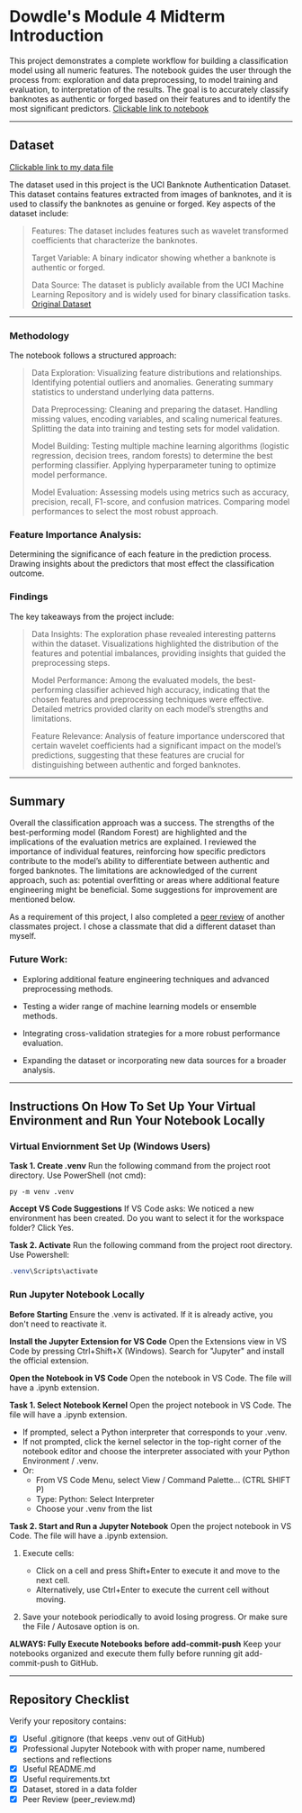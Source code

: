 # Dowdle's Module 4 Midterm Introduction
This project demonstrates a complete workflow for building a classification model using all numeric features. The notebook guides the user through the process from: exploration and data preprocessing, to model training and evaluation, to interpretation of the results. The goal is to accurately classify banknotes as authentic or forged based on their features and to identify the most significant predictors.
[Clickable link to notebook](https://github.com/Bdowdle4/ml-classification-dowdle/blob/main/classification_dowdle.ipynb)

****

## Dataset
[Clickable link to my data file](https://github.com/Bdowdle4/ml-classification-dowdle/blob/main/data/data_banknote_authentication.txt)

The dataset used in this project is the UCI Banknote Authentication Dataset. This dataset contains features extracted from images of banknotes, and it is used to classify the banknotes as genuine or forged. Key aspects of the dataset include:

>Features: The dataset includes features such as wavelet transformed coefficients that characterize the banknotes.
>
>Target Variable: A binary indicator showing whether a banknote is authentic or forged.
>
>Data Source: The dataset is publicly available from the UCI Machine Learning Repository and is widely used for binary classification tasks. [Original Dataset](https://archive.ics.uci.edu/dataset/267/banknote+authentication)

****

### Methodology
The notebook follows a structured approach:

>Data Exploration: Visualizing feature distributions and relationships. Identifying potential outliers and anomalies. Generating summary statistics to understand underlying data patterns.
>
>Data Preprocessing: Cleaning and preparing the dataset. Handling missing values, encoding variables, and scaling numerical features. Splitting the data into training and testing sets for model validation.
>
>Model Building: Testing multiple machine learning algorithms (logistic regression, decision trees, random forests) to determine the best performing classifier. Applying hyperparameter tuning to optimize model performance.
>
>Model Evaluation: Assessing models using metrics such as accuracy, precision, recall, F1-score, and confusion matrices. Comparing model performances to select the most robust approach.

### Feature Importance Analysis:
Determining the significance of each feature in the prediction process. Drawing insights about the predictors that most effect the classification outcome.

### Findings
The key takeaways from the project include:

>Data Insights: The exploration phase revealed interesting patterns within the dataset. Visualizations highlighted the distribution of the features and potential imbalances, providing insights that guided the preprocessing steps.
>
>Model Performance: Among the evaluated models, the best-performing classifier achieved high accuracy, indicating that the chosen features and preprocessing techniques were effective. Detailed metrics provided clarity on each model’s strengths and limitations.
>
>Feature Relevance: Analysis of feature importance underscored that certain wavelet coefficients had a significant impact on the model’s predictions, suggesting that these features are crucial for distinguishing between authentic and forged banknotes.

****

## Summary
Overall the classification approach was a success. The strengths of the best-performing model (Random Forest) are highlighted and the implications of the evaluation metrics are explained. I reviewed the importance of individual features, reinforcing how specific predictors contribute to the model’s ability to differentiate between authentic and forged banknotes. The limitations are acknowledged of the current approach, such as: potential overfitting or areas where additional feature engineering might be beneficial. Some suggestions for improvement are mentioned below.

As a requirement of this project, I also completed a [peer review](https://github.com/Bdowdle4/ml-classification-dowdle/blob/main/peer_review.md) of another classmates project. I chose a classmate that did a different dataset than myself. 

### Future Work:
* Exploring additional feature engineering techniques and advanced preprocessing methods.

* Testing a wider range of machine learning models or ensemble methods.

* Integrating cross-validation strategies for a more robust performance evaluation.

* Expanding the dataset or incorporating new data sources for a broader analysis.

****

## Instructions On How To Set Up Your Virtual Environment and Run Your Notebook Locally
### Virtual Enviornment Set Up (Windows Users)
**Task 1. Create .venv** Run the following command from the project root directory. Use PowerShell (not cmd):

```shell
py -m venv .venv
```

**Accept VS Code Suggestions** If VS Code asks: We noticed a new environment has been created. 
Do you want to select it for the workspace folder? Click Yes. 

**Task 2. Activate** Run the following command from the project root directory. Use Powershell:

```powershell
.venv\Scripts\activate
```

### Run Jupyter Notebook Locally
**Before Starting** Ensure the .venv is activated. If it is already active, you don't need to reactivate it.

**Install the Jupyter Extension for VS Code** Open the Extensions view in VS Code by pressing Ctrl+Shift+X (Windows). Search for "Jupyter" and install the official extension.

**Open the Notebook in VS Code** Open the notebook in VS Code. The file will have a .ipynb extension.

**Task 1. Select Notebook Kernel** Open the project notebook in VS Code. The file will have a .ipynb extension.
- If prompted, select a Python interpreter that corresponds to your .venv.  
- If not prompted, click the kernel selector in the top-right corner of the notebook editor and choose the interpreter associated with your Python Environment / .venv.
- Or:
   - From VS Code Menu, select View / Command Palette... (CTRL SHIFT P)
   - Type: Python: Select Interpreter 
   - Choose your .venv from the list

**Task 2. Start and Run a Jupyter Notebook** Open the project notebook in VS Code. The file will have a .ipynb extension.

1. Execute cells:  
   - Click on a cell and press Shift+Enter to execute it and move to the next cell.  
   - Alternatively, use Ctrl+Enter to execute the current cell without moving.

2. Save your notebook periodically to avoid losing progress. Or make sure the File / Autosave option is on.

**ALWAYS: Fully Execute Notebooks before add-commit-push** Keep your notebooks organized and execute them fully before running git add-commit-push to GitHub.

****

## Repository Checklist

Verify your repository contains:

- [x] Useful .gitignore (that keeps .venv out of GitHub)
- [x] Professional Jupyter Notebook with with proper name, numbered sections and reflections 
- [x] Useful README.md
- [x] Useful requirements.txt
- [x] Dataset, stored in a data folder
- [x] Peer Review (peer_review.md)
